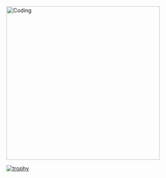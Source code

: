  <img align="CENTER" alt="Coding" width="400" src="https://github.com/user-attachments/assets/9b0bbdd8-3368-4d56-ab96-23286710a574">
  
[![trophy](https://github-profile-trophy.vercel.app/?username=JuanPabloRios27&theme=matrix)](https://github.com/ryo-ma/github-profile-trophy)
